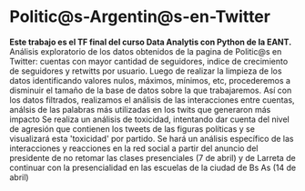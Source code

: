 # Politic@s-Argentin@s-en-Twitter
****Este trabajo es el TF final del curso Data Analytis con Python de la EANT**.**
Análisis exploratorio de los datos obtenidos de la pagina de Politic@s en Twitter: cuentas con mayor cantidad de seguidores, indice de crecimiento de seguidores y retwitts por usuario.
Luego de realizar la limpieza de los datos identificando valores nulos, máximos, mínimos, etc, procederemos a disminuir el tamaño de la base de datos sobre la que trabajaremos. Así con los datos filtrados, realizamos el análisis de las interacciones entre cuentas, análsis de las palabras más utilizadas en los twits que generaron más impacto
Se realiza un análisis de toxicidad, intentando dar cuenta del nivel de agresión que contienen los tweets de las figuras políticas y se visualizará esta 'toxicidad' por partido.
Se hará un análisis específico de las interacciones y reacciones en la red social a partir del anuncio del presidente de no retomar las clases presenciales (7 de abril) y de Larreta de continuar con la presencialidad en las escuelas de la ciudad de Bs As (14 de abril)

